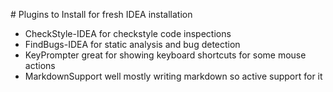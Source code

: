 # Plugins to Install for fresh IDEA installation

* CheckStyle-IDEA for checkstyle code inspections
* FindBugs-IDEA for static analysis and bug detection
* KeyPrompter great for showing keyboard shortcuts for some mouse actions
* MarkdownSupport well mostly writing markdown so active support for it
